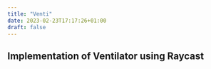 ```yaml
---
title: "Venti"
date: 2023-02-23T17:17:26+01:00
draft: false
---
```


## Implementation of Ventilator using Raycast
